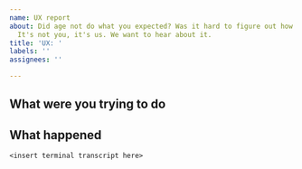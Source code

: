 ```yaml
---
name: UX report
about: Did age not do what you expected? Was it hard to figure out how to do something?
  It's not you, it's us. We want to hear about it.
title: 'UX: '
labels: ''
assignees: ''

---
```


<!-- Did age not do what you expected?
Was it hard to figure out how to do something?
It's not you, it's us. We want to hear about it. -->

## What were you trying to do

## What happened

```
<insert terminal transcript here>
```
